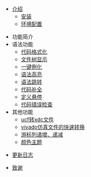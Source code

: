<!-- docs/_sidebar.md -->


* [介绍](README.md)
    * [安装](./introduce/az.md)
    * [环境配置](./introduce/hj.md)
- 功能简介
- 语法功能
    * [代码格式化](./gsh/geshihua.md)
    * [文件树显示](./wjs/wenjianshu.md)
    * [一键例化](./lihua/lihua.md)
    * [语法高亮](./gl/gl.md)
    * [语法跳转](./yf/yf.md)
    * [代码补全](./bq/bq.md)
    * [定义悬停](./yf/yf.md)
    * [代码错误检查](./linter/linter.md)
- 其他功能
    * [ucf转xdc文件](./ucf_to_xdc/ucf_to_xdc.md) 
    * [vivado仿真文件的快速转换](./sim_do/sim_do.md)
    * [游标列递增、递减](./incrementSelection/incrementSelection.md)
    * [颜色主题](./thems/thems.md)

* [更新日志](./CHANGELOG.md)

* [致谢](./thanks/thanks.md)